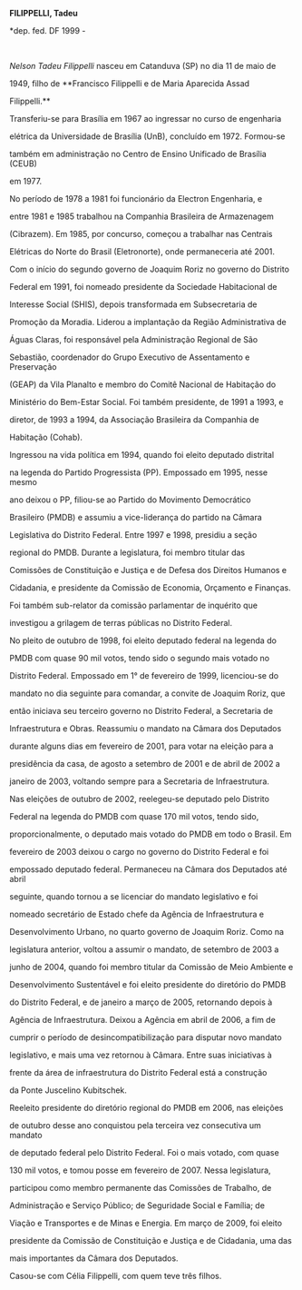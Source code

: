**FILIPPELLI, Tadeu**



\*dep. fed. DF 1999 -



 



*Nelson Tadeu Filippelli* nasceu em Catanduva (SP) no dia 11 de maio de

1949, filho de **Francisco Filippelli e de Maria Aparecida Assad

Filippelli.**



Transferiu-se para Brasília em 1967 ao ingressar no curso de engenharia

elétrica da Universidade de Brasília (UnB), concluído em 1972. Formou-se

também em administração no Centro de Ensino Unificado de Brasília (CEUB)

em 1977.



No período de 1978 a 1981 foi funcionário da Electron Engenharia, e

entre 1981 e 1985 trabalhou na Companhia Brasileira de Armazenagem

(Cibrazem). Em 1985, por concurso, começou a trabalhar nas Centrais

Elétricas do Norte do Brasil (Eletronorte), onde permaneceria até 2001.

Com o início do segundo governo de Joaquim Roriz no governo do Distrito

Federal em 1991, foi nomeado presidente da Sociedade Habitacional de

Interesse Social (SHIS), depois transformada em Subsecretaria de

Promoção da Moradia. Liderou a implantação da Região Administrativa de

Águas Claras, foi responsável pela Administração Regional de São

Sebastião, coordenador do Grupo Executivo de Assentamento e Preservação

(GEAP) da Vila Planalto e membro do Comitê Nacional de Habitação do

Ministério do Bem-Estar Social. Foi também presidente, de 1991 a 1993, e

diretor, de 1993 a 1994, da Associação Brasileira da Companhia de

Habitação (Cohab).



Ingressou na vida política em 1994, quando foi eleito deputado distrital

na legenda do Partido Progressista (PP). Empossado em 1995, nesse mesmo

ano deixou o PP, filiou-se ao Partido do Movimento Democrático

Brasileiro (PMDB) e assumiu a vice-liderança do partido na Câmara

Legislativa do Distrito Federal. Entre 1997 e 1998, presidiu a seção

regional do PMDB. Durante a legislatura, foi membro titular das

Comissões de Constituição e Justiça e de Defesa dos Direitos Humanos e

Cidadania, e presidente da Comissão de Economia, Orçamento e Finanças.

Foi também sub-relator da comissão parlamentar de inquérito que

investigou a grilagem de terras públicas no Distrito Federal.



No pleito de outubro de 1998, foi eleito deputado federal na legenda do

PMDB com quase 90 mil votos, tendo sido o segundo mais votado no

Distrito Federal. Empossado em 1° de fevereiro de 1999, licenciou-se do

mandato no dia seguinte para comandar, a convite de Joaquim Roriz, que

então iniciava seu terceiro governo no Distrito Federal, a Secretaria de

Infraestrutura e Obras. Reassumiu o mandato na Câmara dos Deputados

durante alguns dias em fevereiro de 2001, para votar na eleição para a

presidência da casa, de agosto a setembro de 2001 e de abril de 2002 a

janeiro de 2003, voltando sempre para a Secretaria de Infraestrutura.



Nas eleições de outubro de 2002, reelegeu-se deputado pelo Distrito

Federal na legenda do PMDB com quase 170 mil votos, tendo sido,

proporcionalmente, o deputado mais votado do PMDB em todo o Brasil. Em

fevereiro de 2003 deixou o cargo no governo do Distrito Federal e foi

empossado deputado federal. Permaneceu na Câmara dos Deputados até abril

seguinte, quando tornou a se licenciar do mandato legislativo e foi

nomeado secretário de Estado chefe da Agência de Infraestrutura e

Desenvolvimento Urbano, no quarto governo de Joaquim Roriz. Como na

legislatura anterior, voltou a assumir o mandato, de setembro de 2003 a

junho de 2004, quando foi membro titular da Comissão de Meio Ambiente e

Desenvolvimento Sustentável e foi eleito presidente do diretório do PMDB

do Distrito Federal, e de janeiro a março de 2005, retornando depois à

Agência de Infraestrutura. Deixou a Agência em abril de 2006, a fim de

cumprir o período de desincompatibilização para disputar novo mandato

legislativo, e mais uma vez retornou à Câmara. Entre suas iniciativas à

frente da área de infraestrutura do Distrito Federal está a construção

da Ponte Juscelino Kubitschek.



Reeleito presidente do diretório regional do PMDB em 2006, nas eleições

de outubro desse ano conquistou pela terceira vez consecutiva um mandato

de deputado federal pelo Distrito Federal. Foi o mais votado, com quase

130 mil votos, e tomou posse em fevereiro de 2007. Nessa legislatura,

participou como membro permanente das Comissões de Trabalho, de

Administração e Serviço Público; de Seguridade Social e Família; de

Viação e Transportes e de Minas e Energia. Em março de 2009, foi eleito

presidente da Comissão de Constituição e Justiça e de Cidadania, uma das

mais importantes da Câmara dos Deputados.



Casou-se com Célia Filippelli, com quem teve três filhos.



 



